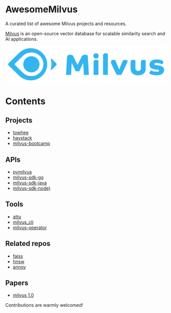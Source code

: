# AwesomeMilvus

A curated list of awesome Milvus projects and resources.

[Milvus](https://github.com/milvus-io/milvus) is an open-source vector database for scalable similarity search and AI applications.

<img src="https://github.com/milvus-io/artwork/blob/master/horizontal/color/milvus-horizontal-color.png" alt="milvus-logo"/>

# Contents
  ## Projects
  -  [towhee](https://github.com/towhee-io/towhee)
  -  [haystack](https://github.com/deepset-ai/haystack)
  -  [milvus-bootcamp](https://github.com/milvus-io/bootcamp)
    
  ## APIs 
  -  [pymilvus](https://github.com/milvus-io/pymilvus)
  -  [milvus-sdk-go](https://github.com/milvus-io/milvus-sdk-go)
  -  [milvus-sdk-java](https://github.com/milvus-io/milvus-sdk-java)
  -  [milvus-sdk-node)](https://github.com/milvus-io/milvus-sdk-node)
    
  ## Tools
  -  [attu](https://github.com/zilliztech/attu)
  -  [milvus_cli](https://github.com/zilliztech/milvus_cli)
  -  [milvus-operator](https://github.com/milvus-io/milvus-operator)
  
  ## Related repos
  -  [faiss](https://github.com/facebookresearch/faiss)
  -  [hnsw](https://github.com/nmslib/hnswlib)
  -  [annoy](https://github.com/spotify/annoy)
    
  ## Papers
  -  [milvus 1.0](https://dl.acm.org/doi/abs/10.1145/3448016.3457550)

Contributions are warmly welcomed!
